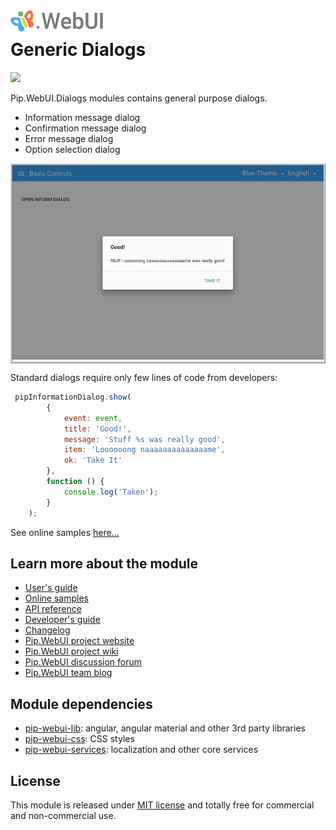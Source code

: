 # <img src="https://github.com/pip-webui/pip-webui/raw/master/doc/Logo.png" alt="Pip.WebUI Logo" style="max-width:30%"> <br/> Generic Dialogs

![](https://img.shields.io/badge/license-MIT-blue.svg)

Pip.WebUI.Dialogs modules contains general purpose dialogs.

- Information message dialog
- Confirmation message dialog
- Error message dialog
- Option selection dialog

<a href="https://github.com/pip-webui/pip-webui-dialogs/raw/master/doc/images/img-info-dialog.png" style="border: 3px ridge #c8d2df; display: inline-block">
    <img src="https://github.com/pip-webui/pip-webui-dialogs/raw/master/doc/images/img-info-dialog.png"/>
</a>

Standard dialogs require only few lines of code from developers:
```javascript
 pipInformationDialog.show(
        {
            event: event,
            title: 'Good!',
            message: 'Stuff %s was really good',
            item: 'Loooooong naaaaaaaaaaaaaame',
            ok: 'Take It'
        },
        function () {
            console.log('Taken');
        }
    );
```

See online samples [here...](http://webui.pipdevs.com/pip-webui-dialogs/index.html)

## Learn more about the module

- [User's guide](https://github.com/pip-webui/pip-webui-dialogs/blob/master/doc/UsersGuide.md)
- [Online samples](http://webui.pipdevs.com/pip-webui-dialogs/index.html)
- [API reference](http://webui-api.pipdevs.com/pip-webui-dialogs/index.html)
- [Developer's guide](https://github.com/pip-webui/pip-webui-dialogs/blob/master/doc/DevelopersGuide.md)
- [Changelog](https://github.com/pip-webui/pip-webui-dialogs/blob/master/CHANGELOG.md)
- [Pip.WebUI project website](http://www.pipwebui.org)
- [Pip.WebUI project wiki](https://github.com/pip-webui/pip-webui/wiki)
- [Pip.WebUI discussion forum](https://groups.google.com/forum/#!forum/pip-webui)
- [Pip.WebUI team blog](https://pip-webui.blogspot.com/)

## <a name="dependencies"></a>Module dependencies

* [pip-webui-lib](https://github.com/pip-webui/pip-webui-lib): angular, angular material and other 3rd party libraries
* [pip-webui-css](https://github.com/pip-webui/pip-webui-css): CSS styles
* [pip-webui-services](https://github.com/pip-webui/pip-webui-services): localization and other core services

## <a name="license"></a>License

This module is released under [MIT license](License) and totally free for commercial and non-commercial use.
